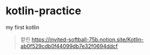 # kotlin-practice

my first kotlin


> 컽린 https://invited-softball-75b.notion.site/Kotlin-ab0f529cdb0f44099db7e32f0694ddcf